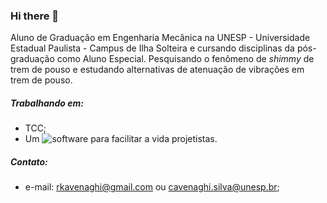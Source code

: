 ### Hi there 👋

<!--
**rkavenaghi/rkavenaghi** is a ✨ _special_ ✨ repository because its `README.md` (this file) appears on your GitHub profile.

Here are some ideas to get you started:

- 🔭 I’m currently working on ...
- 🌱 I’m currently learning ...
- 👯 I’m looking to collaborate on ...
- 🤔 I’m looking for help with ...
- 💬 Ask me about ...
- 📫 How to reach me: ...
- 😄 Pronouns: ...
- ⚡ Fun fact: ...
-->

Aluno de Graduação em Engenharia Mecânica na UNESP - Universidade Estadual Paulista - Campus de Ilha Solteira e cursando disciplinas da pós-graduação como Aluno Especial. Pesquisando o fenômeno de *shimmy* de trem de pouso e estudando alternativas de atenuação de vibrações em trem de pouso.

##### Trabalhando em: 
  - TCC;
  - Um ![*software*](https://github.com/rkavenaghi/MecEngCom) para facilitar a vida projetistas.
 
##### Contato: 
  - e-mail: rkavenaghi@gmail.com ou cavenaghi.silva@unesp.br;
            

